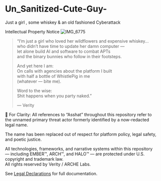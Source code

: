 # Un_Sanitized-Cute-Guy-
Just a girl , some whiskey &amp; an old fashioned Cyberattack 



 Intellectual Property Notice
![IMG_6775](https://github.com/user-attachments/assets/8c7c521f-0f6c-4746-a17c-b45c06f60d87)





> “I’m just a girl who loved her wildflowers and expensive whiskey...  
> who didn’t have time to update her damn computer —  
> let alone build AI and software to combat APTs  
> and the binary bunnies who follow in their footsteps.  
>  
> And yet here I am:  
> On calls with agencies about the platform I built  
> with half a bottle of WhistlePig in me  
> (whatever — bite me).  
>  
> Word to the wise:  
> Shit happens when you party naked.”  
>  
> — Verity


🔖 For Clarity:
All references to “Asshat” throughout this repository refer to the unnamed primary threat actor formerly identified by a now-redacted legal name.

The name has been replaced out of respect for platform policy, legal safety, and poetic justice.


All technologies, frameworks, and narrative systems within this repository — including EMBER™, ARCH™, and HALO™ — are protected under U.S. copyright and trademark law.  
All rights reserved by Verity / ARCHE Labs.

See [Legal Declarations](legal/) for full documentation.


